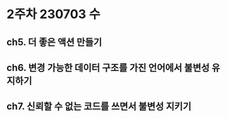 # 2주차 230703 수
## ch5. 더 좋은 액션 만들기
## ch6. 변경 가능한 데이터 구조를 가진 언어에서 불변성 유지하기
## ch7. 신뢰할 수 없는 코드를 쓰면서 불변성 지키기